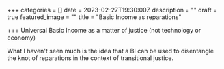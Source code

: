 +++
categories = []
date = 2023-02-27T19:30:00Z
description = ""
draft = true
featured_image = ""
title = "Basic Income as reparations"

+++
Universal Basic Income as a matter of justice (not technology or economy)

What I haven't seen much is the idea that a BI can be used to disentangle the knot of reparations in the context of transitional justice.